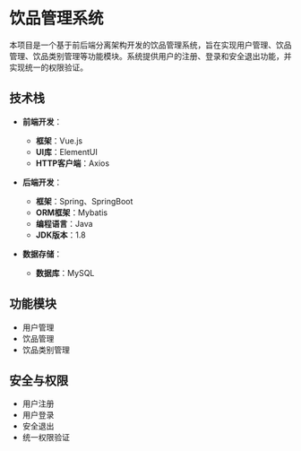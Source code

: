# 饮品管理系统

本项目是一个基于前后端分离架构开发的饮品管理系统，旨在实现用户管理、饮品管理、饮品类别管理等功能模块。系统提供用户的注册、登录和安全退出功能，并实现统一的权限验证。

## 技术栈

- **前端开发**：
  - **框架**：Vue.js
  - **UI库**：ElementUI
  - **HTTP客户端**：Axios

- **后端开发**：
  - **框架**：Spring、SpringBoot
  - **ORM框架**：Mybatis
  - **编程语言**：Java
  - **JDK版本**：1.8

- **数据存储**：
  - **数据库**：MySQL

## 功能模块

- 用户管理
- 饮品管理
- 饮品类别管理

## 安全与权限

- 用户注册
- 用户登录
- 安全退出
- 统一权限验证
